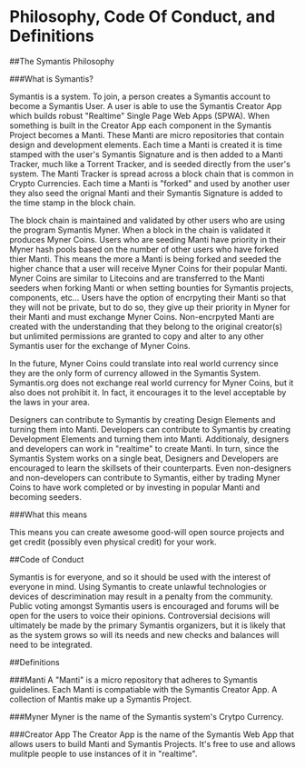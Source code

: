 Philosophy, Code Of Conduct, and Definitions
============================================

##The Symantis Philosophy


###What is Symantis?

Symantis is a system. To join, a person creates a Symantis account to become a Symantis User. A user is able to use the Symantis Creator App which builds robust "Realtime" Single Page Web Apps (SPWA). When something is built in the Creator App each component in the Symantis Project becomes a Manti. These Manti are micro repositories that contain design and development elements. Each time a Manti is created it is time stamped with the user's Symantis Signature and is then added to a Manti Tracker, much like a Torrent Tracker, and is seeded directly from the user's system. The Manti Tracker is spread across a block chain that is common in Crypto Currencies. Each time a Manti is "forked" and used by another user they also seed the orignal Manti and their Symantis Signature is added to the time stamp in the block chain.

The block chain is maintained and validated by other users who are using the program Symantis Myner. When a block in the chain is validated it produces Myner Coins. Users who are seeding Manti have priority in their Myner hash pools based on the number of other users who have forked thier Manti. This means the more a Manti is being forked and seeded the higher chance that a user will receive Myner Coins for their popular Manti. Myner Coins are similar to Litecoins and are transferred to the Manti seeders when forking Manti or when setting bounties for Symantis projects, components, etc... Users have the option of encrpyting their Manti so that they will not be private, but to do so, they give up their priority in Myner for their Manti and must exchange Myner Coins. Non-encrpyted Manti are created with the understanding that they belong to the original creator(s) but unlimited permissions are granted to copy and alter to any other Symantis user for the exchange of Myner Coins.

In the future, Myner Coins could translate into real world currency since they are the only form of currency allowed in the Symantis System. Symantis.org does not exchange real world currency for Myner Coins, but it also does not prohibit it. In fact, it encourages it to the level acceptable by the laws in your area.

Designers can contribute to Symantis by creating Design Elements and turning them into Manti. Developers can contribute to Symantis by creating Development Elements and turning them into Manti. Additionaly, designers and developers can work in "realtime" to create Manti. In turn, since the Symantis System works on a single beat, Designers and Developers are encouraged to learn the skillsets of their counterparts. Even non-designers and non-developers can contribute to Symantis, either by trading Myner Coins to have work completed or by investing in popular Manti and becoming seeders.

###What this means

This means you can create awesome good-will open source projects and get credit (possibly even physical credit) for your work.

##Code of Conduct

Symantis is for everyone, and so it should be used with the interest of everyone in mind.  Using Symantis to create unlawful technologies or devices of descrimination may result in a penalty from the community. Public voting amongst Symantis users is encouraged and forums will be open for the users to voice their opinions.  Controversial decisions will ultimately be made by the primary Symantis organizers, but it is likely that as the system grows so will its needs and new checks and balances will need to be integrated.

##Definitions

###Manti
A "Manti" is a micro repository that adheres to Symantis guidelines.  Each Manti is compatiable with the Symantis Creator App. A collection of Mantis make up a Symantis Project.

###Myner
Myner is the name of the Symantis system's Crytpo Currency. 

###Creator App
The Creator App is the name of the Symantis Web App that allows users to build Manti and Symantis Projects. It's free to use and allows mulitple people to use instances of it in "realtime".  

